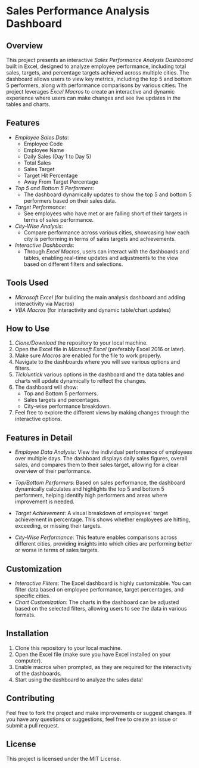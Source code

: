 # Sales Performance Analysis Dashboard

## Overview

This project presents an interactive *Sales Performance Analysis Dashboard* built in Excel, designed to analyze employee performance, including total sales, targets, and percentage targets achieved across multiple cities. The dashboard allows users to view key metrics, including the top 5 and bottom 5 performers, along with performance comparisons by various cities. The project leverages *Excel Macros* to create an interactive and dynamic experience where users can make changes and see live updates in the tables and charts.

## Features

- *Employee Sales Data*: 
  - Employee Code
  - Employee Name
  - Daily Sales (Day 1 to Day 5)
  - Total Sales
  - Sales Target
  - Target Hit Percentage
  - Away From Target Percentage
- *Top 5 and Bottom 5 Performers*: 
  - The dashboard dynamically updates to show the top 5 and bottom 5 performers based on their sales data.
- *Target Performance*: 
  - See employees who have met or are falling short of their targets in terms of sales performance.
- *City-Wise Analysis*: 
  - Compare performance across various cities, showcasing how each city is performing in terms of sales targets and achievements.
- *Interactive Dashboards*:
  - Through *Excel Macros*, users can interact with the dashboards and tables, enabling real-time updates and adjustments to the view based on different filters and selections.

## Tools Used

- *Microsoft Excel* (for building the main analysis dashboard and adding interactivity via Macros)
- *VBA Macros* (for interactivity and dynamic table/chart updates)

## How to Use

1. *Clone/Download* the repository to your local machine.
2. Open the Excel file in *Microsoft Excel* (preferably Excel 2016 or later).
3. Make sure *Macros* are enabled for the file to work properly.
4. Navigate to the dashboards where you will see various options and filters.
5. *Tick/untick* various options in the dashboard and the data tables and charts will update dynamically to reflect the changes.
6. The dashboard will show:
   - Top and Bottom 5 performers.
   - Sales targets and percentages.
   - City-wise performance breakdown.
7. Feel free to explore the different views by making changes through the interactive options.

## Features in Detail

- *Employee Data Analysis*: View the individual performance of employees over multiple days. The dashboard displays daily sales figures, overall sales, and compares them to their sales target, allowing for a clear overview of their performance.
  
- *Top/Bottom Performers*: Based on sales performance, the dashboard dynamically calculates and highlights the top 5 and bottom 5 performers, helping identify high performers and areas where improvement is needed.

- *Target Achievement*: A visual breakdown of employees' target achievement in percentage. This shows whether employees are hitting, exceeding, or missing their targets.

- *City-Wise Performance*: This feature enables comparisons across different cities, providing insights into which cities are performing better or worse in terms of sales targets.

## Customization

- *Interactive Filters*: The Excel dashboard is highly customizable. You can filter data based on employee performance, target percentages, and specific cities.
- *Chart Customization*: The charts in the dashboard can be adjusted based on the selected filters, allowing users to see the data in various formats.

## Installation

1. Clone this repository to your local machine.
2. Open the Excel file (make sure you have Excel installed on your computer).
3. Enable macros when prompted, as they are required for the interactivity of the dashboards.
4. Start using the dashboard to analyze the sales data!

## Contributing

Feel free to fork the project and make improvements or suggest changes. If you have any questions or suggestions, feel free to create an issue or submit a pull request.

## License

This project is licensed under the MIT License.